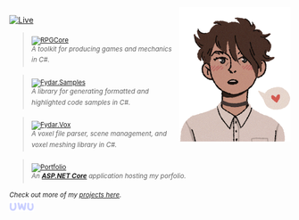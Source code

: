 <img src="./img/toon-me-transparent-small.png" align="right" />

[![Live](https://img.shields.io/badge/-Portfolio%20Website-312BD4.svg)](https://anthonymarmont.com/)

> <sub>[![RPGCore](https://img.shields.io/badge/📦-RPGCore-333333.svg)](https://github.com/Fydar/RPGCore)</sub>\
<sup>_A toolkit for producing games and mechanics in C#._</sup>

> <sub>[![Fydar.Samples](https://img.shields.io/badge/📦-Fydar.Samples-333333.svg)](https://github.com/Fydar/Samples)</sub>\
<sup>_A library for generating formatted and highlighted code samples in C#._</sup>

> <sub>[![Fydar.Vox](https://img.shields.io/badge/📦-Fydar.Vox-333333.svg)](https://github.com/Fydar/Vox)</sub>\
<sup>_A voxel file parser, scene management, and voxel meshing library in C#._</sup>

> <sub>[![Portfolio](https://img.shields.io/badge/📦-Portfolio-333333.svg)](https://github.com/Fydar/Portfolio)</sub>\
<sup>_An **[ASP.NET Core](https://dotnet.microsoft.com/apps/aspnet)** application hosting my porfolio._</sup>

<sup>_Check out more of my [projects here](https://github.com/Fydar?tab=repositories)._</sup>\
![uwu](./img/uwu.png)
